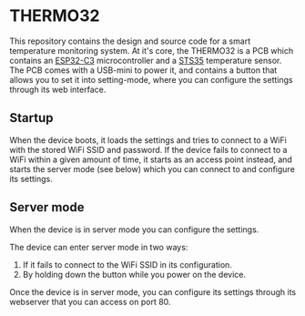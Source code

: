 # THERMO32
This repository contains the design and source code for a smart temperature monitoring system. At it's core, the THERMO32 is a PCB which contains an [ESP32-C3](https://www.espressif.com/en/products/socs/esp32-c3) microcontroller and a [STS35](https://sensirion.com/products/catalog/STS35-DIS/) temperature sensor. The PCB comes with a USB-mini to power it, and contains a button that allows you to set it into setting-mode, where you can configure the settings through its web interface.

## Startup
When the device boots, it loads the settings and tries to connect to a WiFi with the stored WiFi SSID and password. If the device fails to connect to a WiFi within a given amount of time, it starts as an access point instead, and starts the server mode (see below) which you can connect to and configure its settings.

## Server mode
When the device is in server mode you can configure the settings.

The device can enter server mode in two ways:
1. If it fails to connect to the WiFi SSID in its configuration.
2. By holding down the button while you power on the device.

Once the device is in server mode, you can configure its settings through its webserver that you can access on port 80.
